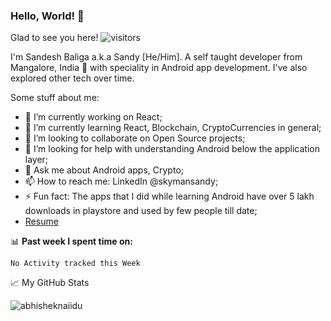 ### Hello, World! 👋

Glad to see you here! ![visitors](https://visitor-badge.glitch.me/badge?page_id=skymansandy)

I'm Sandesh Baliga a.k.a Sandy [He/Him]. A self taught developer from Mangalore, India 🚀 with speciality in Android app development. I've also explored other tech over time.

Some stuff about me:

- 🔭 I’m currently working on React;
- 🌱 I’m currently learning React, Blockchain, CryptoCurrencies in general;
- 👯 I’m looking to collaborate on Open Source projects;
- 🤔 I’m looking for help with understanding Android below the application layer;
- 💬 Ask me about Android apps, Crypto;
- 📫 How to reach me: LinkedIn @skymansandy;
- ⚡ Fun fact: The apps that I did while learning Android have over 5 lakh downloads in playstore and used by few people till date;
- [Resume](https://www.linkedin.com/in/skymansandy/)

📊 **Past week I spent time on:**
<!--START_SECTION:waka-->
```text
No Activity tracked this Week
```
<!--END_SECTION:waka-->

📈 My GitHub Stats

<img src="https://github-readme-stats.vercel.app/api?username=skymansandy&show_icons=true&theme=dark" alt="abhisheknaiidu" />
